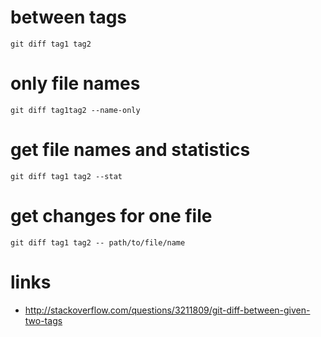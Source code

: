 # between tags

```
git diff tag1 tag2
```

# only file names

```
git diff tag1tag2 --name-only

```

# get file names and statistics

```
git diff tag1 tag2 --stat
```

# get changes for one file

```
git diff tag1 tag2 -- path/to/file/name
```

# links

* http://stackoverflow.com/questions/3211809/git-diff-between-given-two-tags
